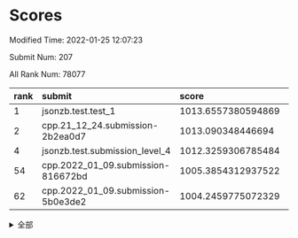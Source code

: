 # Scores

Modified Time: 2022-01-25 12:07:23

Submit Num: 207

All Rank Num: 78077

| rank |               submit               |       score        |       sigma        | pk_num |
| :--- | :--------------------------------- | :----------------- | :----------------- | :----- |
| 1    | jsonzb.test.test_1                 | 1013.6557380594869 | 0.8271526937273589 | 1511   |
| 2    | cpp.21_12_24.submission-2b2ea0d7   | 1013.090348446694  | 0.803957661667675  | 1512   |
| 4    | jsonzb.test.submission_level_4     | 1012.3259306785484 | 0.8021813231379764 | 1511   |
| 54   | cpp.2022_01_09.submission-816672bd | 1005.3854312937522 | 0.730490264433378  | 1513   |
| 62   | cpp.2022_01_09.submission-5b0e3de2 | 1004.2459775072329 | 0.7170148404807285 | 1510   |


<details>
<summary>全部</summary>

| rank |                 submit                 |       score        |       sigma        | pk_num |
| :--- | :------------------------------------- | :----------------- | :----------------- | :----- |
| 1    | jsonzb.test.test_1                     | 1013.6557380594869 | 0.8271526937273589 | 1511   |
| 2    | cpp.21_12_24.submission-2b2ea0d7       | 1013.090348446694  | 0.803957661667675  | 1512   |
| 3    | gobigger.level_3.submission_level_3_41 | 1012.4218296702345 | 0.7916033891766662 | 1513   |
| 4    | jsonzb.test.submission_level_4         | 1012.3259306785484 | 0.8021813231379764 | 1511   |
| 5    | gobigger.level_3.submission_level_3_5  | 1011.3479809602752 | 0.7608247750905979 | 1514   |
| 6    | gobigger.level_3.submission_level_3_42 | 1011.2747510213208 | 0.755126447327582  | 1507   |
| 7    | gobigger.level_3.submission_level_3_9  | 1011.2045598459418 | 0.803025396381751  | 1507   |
| 8    | gobigger.level_3.submission_level_3_19 | 1011.1459340536932 | 0.7650064086202839 | 1507   |
| 9    | gobigger.level_3.submission_level_3_37 | 1011.1416842209744 | 0.7522087401015616 | 1510   |
| 10   | gobigger.level_3.submission_level_3_39 | 1011.0819982295656 | 0.7632882899011596 | 1509   |
| 11   | gobigger.level_3.submission_level_3_43 | 1010.9822196861023 | 0.7480160154811567 | 1511   |
| 12   | gobigger.level_3.submission_level_3_27 | 1010.9270818099255 | 0.7743032864353528 | 1505   |
| 13   | gobigger.level_3.submission_level_3_12 | 1010.9085704662435 | 0.7627381416645745 | 1507   |
| 14   | gobigger.level_3.submission_level_3_33 | 1010.9067004588294 | 0.775194561176088  | 1512   |
| 15   | gobigger.level_3.submission_level_3_3  | 1010.7953699899555 | 0.7588388316212819 | 1514   |
| 16   | gobigger.level_3.submission_level_3_11 | 1010.6904550111536 | 0.7490971356518215 | 1504   |
| 17   | gobigger.level_3.submission_level_3_21 | 1010.6627688430241 | 0.7633027467389913 | 1508   |
| 18   | gobigger.level_3.submission_level_3_30 | 1010.494161955471  | 0.750131387034338  | 1508   |
| 19   | gobigger.level_3.submission_level_3_38 | 1010.4260038869394 | 0.7776659187944162 | 1512   |
| 20   | gobigger.level_3.submission_level_3_40 | 1010.3954011947894 | 0.7295932449187921 | 1511   |
| 21   | gobigger.level_3.submission_level_3_4  | 1010.3697123733367 | 0.752603386642598  | 1511   |
| 22   | gobigger.level_3.submission_level_3_14 | 1010.3654420139337 | 0.7489851042763863 | 1508   |
| 23   | gobigger.level_3.submission_level_3_1  | 1010.2317976120233 | 0.743696692991511  | 1508   |
| 24   | gobigger.level_3.submission_level_3_6  | 1010.2035789165482 | 0.7386305017593024 | 1513   |
| 25   | gobigger.level_3.submission_level_3_35 | 1010.1627411184015 | 0.7509791648090407 | 1512   |
| 26   | gobigger.level_3.submission_level_3_28 | 1010.144308732191  | 0.7578198070727072 | 1509   |
| 27   | gobigger.level_3.submission_level_3_10 | 1010.1341052235384 | 0.7721367016098293 | 1507   |
| 28   | gobigger.level_3.submission_level_3_44 | 1010.0246285066576 | 0.7622156880129599 | 1511   |
| 29   | gobigger.level_3.submission_level_3_18 | 1009.9799248982694 | 0.7694523383302386 | 1507   |
| 30   | gobigger.level_3.submission_level_3_31 | 1009.9280063188364 | 0.7620637785832917 | 1512   |
| 31   | gobigger.level_3.submission_level_3_47 | 1009.909432819746  | 0.7640085291613888 | 1507   |
| 32   | gobigger.level_3.submission_level_3_29 | 1009.8436044773682 | 0.7445997430186413 | 1510   |
| 33   | gobigger.level_3.submission_level_3_13 | 1009.8125733268857 | 0.7484508709176803 | 1508   |
| 34   | gobigger.level_3.submission_level_3_48 | 1009.7807467158036 | 0.7780077814839019 | 1503   |
| 35   | gobigger.level_3.submission_level_3_2  | 1009.7159678110676 | 0.7561079224090658 | 1504   |
| 36   | gobigger.level_3.submission_level_3_46 | 1009.6647455728161 | 0.7492983441249607 | 1508   |
| 37   | gobigger.level_3.submission_level_3_34 | 1009.5749092861886 | 0.7374325700234841 | 1511   |
| 38   | gobigger.level_3.submission_level_3_7  | 1009.5216061716781 | 0.7712990495766333 | 1509   |
| 39   | gobigger.level_3.submission_level_3_24 | 1009.5001453776966 | 0.7235253552696402 | 1508   |
| 40   | gobigger.level_3.submission_level_3_45 | 1009.4502791455493 | 0.7436612520658323 | 1513   |
| 41   | gobigger.level_3.submission_level_3_49 | 1009.4194934776756 | 0.7818863099402358 | 1500   |
| 42   | gobigger.level_3.submission_level_3_23 | 1009.4013728557    | 0.7823202233775285 | 1507   |
| 43   | gobigger.level_3.submission_level_3_22 | 1009.3058829971715 | 0.7581385238722861 | 1511   |
| 44   | gobigger.level_3.submission_level_3_20 | 1009.2811585076511 | 0.7291715500891178 | 1508   |
| 45   | gobigger.level_3.submission_level_3_25 | 1009.1131576268414 | 0.754735496715658  | 1509   |
| 46   | gobigger.level_3.submission_level_3_17 | 1009.1047172782669 | 0.7492521486096615 | 1508   |
| 47   | gobigger.level_3.submission_level_3_8  | 1009.0658544031749 | 0.7434566380290701 | 1511   |
| 48   | gobigger.level_3.submission_level_3_32 | 1009.0609868335702 | 0.7479038254573221 | 1505   |
| 49   | gobigger.level_3.submission_level_3_26 | 1009.0307043902499 | 0.7506125907753006 | 1509   |
| 50   | gobigger.level_3.submission_level_3_16 | 1008.9420340879091 | 0.7516612571328842 | 1512   |
| 51   | gobigger.level_3.submission_level_3_0  | 1008.6977522040174 | 0.7468150800051943 | 1508   |
| 52   | gobigger.level_3.submission_level_3_36 | 1008.3885194939976 | 0.7402112804992437 | 1508   |
| 53   | gobigger.level_3.submission_level_3_15 | 1007.4396463117411 | 0.7277286941868333 | 1509   |
| 54   | cpp.2022_01_09.submission-816672bd     | 1005.3854312937522 | 0.730490264433378  | 1513   |
| 55   | gobigger.level_1.submission_level_1_40 | 1005.2867161440917 | 0.7449142191193925 | 1508   |
| 56   | gobigger.level_1.submission_level_1_26 | 1005.2711110803778 | 0.7348551745319183 | 1510   |
| 57   | gobigger.level_1.submission_level_1_3  | 1004.8426249480178 | 0.7076377222365504 | 1506   |
| 58   | gobigger.level_1.submission_level_1_36 | 1004.6762165523895 | 0.7259354513627158 | 1503   |
| 59   | gobigger.level_1.submission_level_1_16 | 1004.5810459448745 | 0.7273690263750223 | 1508   |
| 60   | gobigger.level_1.submission_level_1_41 | 1004.5110532059678 | 0.7292340670143085 | 1513   |
| 61   | gobigger.level_1.submission_level_1_18 | 1004.3906729526459 | 0.7177196492853563 | 1505   |
| 62   | cpp.2022_01_09.submission-5b0e3de2     | 1004.2459775072329 | 0.7170148404807285 | 1510   |
| 63   | gobigger.level_1.submission_level_1_37 | 1004.0372882871575 | 0.7012289453252933 | 1511   |
| 64   | gobigger.level_1.submission_level_1_46 | 1003.9896736036249 | 0.7103345683699659 | 1509   |
| 65   | gobigger.level_1.submission_level_1_31 | 1003.9681787846516 | 0.7293469036869894 | 1504   |
| 66   | gobigger.level_1.submission_level_1_2  | 1003.8613908421102 | 0.7165895371694481 | 1509   |
| 67   | gobigger.level_1.submission_level_1_43 | 1003.840901781025  | 0.7286317265055935 | 1509   |
| 68   | gobigger.level_1.submission_level_1_10 | 1003.8363642098914 | 0.7381722629726601 | 1510   |
| 69   | gobigger.level_1.submission_level_1_22 | 1003.8210061840808 | 0.7278288879153559 | 1508   |
| 70   | gobigger.level_1.submission_level_1_21 | 1003.7919125627219 | 0.7115048423893132 | 1507   |
| 71   | gobigger.level_1.submission_level_1_45 | 1003.7666164461424 | 0.7124992402128102 | 1506   |
| 72   | gobigger.level_1.submission_level_1_34 | 1003.7046600205067 | 0.7133488780308428 | 1511   |
| 73   | gobigger.level_1.submission_level_1_19 | 1003.7044066399425 | 0.7210259393568366 | 1509   |
| 74   | gobigger.level_1.submission_level_1_28 | 1003.6768903110352 | 0.7110409921454397 | 1507   |
| 75   | gobigger.level_1.submission_level_1_25 | 1003.5390956554753 | 0.7189495436299983 | 1510   |
| 76   | gobigger.level_1.submission_level_1_4  | 1003.4801417229831 | 0.7162992984209514 | 1508   |
| 77   | gobigger.level_1.submission_level_1_30 | 1003.4797682795872 | 0.7124544808910597 | 1505   |
| 78   | gobigger.level_1.submission_level_1_48 | 1003.429101082363  | 0.7239432230717731 | 1509   |
| 79   | gobigger.level_1.submission_level_1_49 | 1003.404888721687  | 0.7101363346093844 | 1505   |
| 80   | gobigger.level_1.submission_level_1_47 | 1003.3730009353343 | 0.7139493185646866 | 1507   |
| 81   | gobigger.level_1.submission_level_1_8  | 1003.3027647785242 | 0.7142242702724534 | 1513   |
| 82   | gobigger.level_1.submission_level_1_17 | 1003.2996027382117 | 0.7176189564333514 | 1512   |
| 83   | gobigger.level_1.submission_level_1_6  | 1003.2551064621198 | 0.714145620065829  | 1503   |
| 84   | gobigger.level_1.submission_level_1_32 | 1002.9948276842599 | 0.7188425403880231 | 1510   |
| 85   | gobigger.level_1.submission_level_1_20 | 1002.981766390255  | 0.719495081876781  | 1507   |
| 86   | gobigger.level_1.submission_level_1_1  | 1002.8475126033649 | 0.706596898305844  | 1506   |
| 87   | gobigger.level_1.submission_level_1_15 | 1002.8408449634046 | 0.7264332874014433 | 1513   |
| 88   | gobigger.level_1.submission_level_1_27 | 1002.7128092921441 | 0.7269894599373397 | 1509   |
| 89   | gobigger.level_1.submission_level_1_23 | 1002.6828902377528 | 0.7105258261107583 | 1506   |
| 90   | gobigger.level_1.submission_level_1_11 | 1002.6617341907547 | 0.7160729736464758 | 1511   |
| 91   | gobigger.level_1.submission_level_1_42 | 1002.5754368140751 | 0.7201887800242546 | 1511   |
| 92   | gobigger.level_1.submission_level_1_33 | 1002.4145570823434 | 0.7230789189877684 | 1506   |
| 93   | gobigger.level_1.submission_level_1_35 | 1002.3553224085475 | 0.718782820580518  | 1510   |
| 94   | gobigger.level_1.submission_level_1_13 | 1002.3017793732553 | 0.7308461420136946 | 1511   |
| 95   | gobigger.level_1.submission_level_1_5  | 1002.2924406583504 | 0.725503285527779  | 1509   |
| 96   | gobigger.level_1.submission_level_1_24 | 1002.2427855160734 | 0.7173699999804685 | 1510   |
| 97   | gobigger.level_1.submission_level_1_12 | 1002.2419938750885 | 0.7207560390517633 | 1508   |
| 98   | gobigger.level_1.submission_level_1_9  | 1002.1030160227265 | 0.7219290402118613 | 1508   |
| 99   | gobigger.level_1.submission_level_1_39 | 1002.0917807333624 | 0.7214321459780673 | 1506   |
| 100  | gobigger.level_1.submission_level_1_14 | 1002.0653399953562 | 0.7136764838468904 | 1505   |
| 101  | gobigger.level_1.submission_level_1_44 | 1002.0296720962892 | 0.7100264116680336 | 1511   |
| 102  | gobigger.level_1.submission_level_1_29 | 1002.0288463707917 | 0.7085209789798743 | 1510   |
| 103  | gobigger.level_1.submission_level_1_7  | 1001.8801884994565 | 0.7167697272629958 | 1510   |
| 104  | gobigger.level_1.submission_level_1_38 | 1001.8625162207835 | 0.7129267374264601 | 1509   |
| 105  | gobigger.level_1.submission_level_1_0  | 1001.250857280082  | 0.7103210993936486 | 1507   |
| 106  | gobigger.random.submission_random_33   | 996.8909079295055  | 0.7114829188241575 | 1514   |
| 107  | gobigger.random.submission_random_32   | 996.8489881097378  | 0.7339657131030136 | 1507   |
| 108  | gobigger.random.submission_random_40   | 996.8393308773075  | 0.7081740820696086 | 1513   |
| 109  | gobigger.random.submission_random_26   | 996.7752926319417  | 0.722805068508777  | 1509   |
| 110  | gobigger.random.submission_random_19   | 996.74805330172    | 0.7029030999929218 | 1508   |
| 111  | gobigger.random.submission_random_48   | 996.5632896669973  | 0.7101541072527935 | 1507   |
| 112  | gobigger.random.submission_random_37   | 996.4283759823201  | 0.7149770374076337 | 1510   |
| 113  | gobigger.random.submission_random_25   | 996.416481203376   | 0.6944770197140586 | 1511   |
| 114  | gobigger.random.submission_random_8    | 996.4106365419884  | 0.7164231908765395 | 1509   |
| 115  | gobigger.random.submission_random_6    | 996.4033271438501  | 0.718128483332148  | 1508   |
| 116  | gobigger.random.submission_random_0    | 996.3620442030813  | 0.7194006051040456 | 1507   |
| 117  | gobigger.random.submission_random_31   | 996.3170944382374  | 0.702513043123719  | 1508   |
| 118  | gobigger.random.submission_random_43   | 996.2889745677229  | 0.7211582971303491 | 1511   |
| 119  | gobigger.random.submission_random_42   | 996.2718016572096  | 0.7060992919685347 | 1516   |
| 120  | gobigger.random.submission_random_20   | 996.2343792542597  | 0.7088964035171536 | 1507   |
| 121  | gobigger.random.submission_random_36   | 996.2018617945898  | 0.7123709095393896 | 1506   |
| 122  | gobigger.random.submission_random_4    | 996.1517194288006  | 0.7147364148434506 | 1507   |
| 123  | gobigger.random.submission_random_47   | 996.1395893551484  | 0.7262428574649857 | 1509   |
| 124  | gobigger.random.submission_random_46   | 996.1115032828393  | 0.7132680277390523 | 1508   |
| 125  | gobigger.random.submission_random_21   | 995.95803437305    | 0.7247923873362967 | 1510   |
| 126  | gobigger.random.submission_random_11   | 995.9061962924696  | 0.6941118921937812 | 1508   |
| 127  | gobigger.random.submission_random_34   | 995.8541503838351  | 0.7080638556774788 | 1510   |
| 128  | gobigger.random.submission_random_3    | 995.8345048372668  | 0.7018037736315466 | 1508   |
| 129  | gobigger.random.submission_random_18   | 995.7968634461766  | 0.6982018071608239 | 1510   |
| 130  | gobigger.random.submission_random_5    | 995.7856480990941  | 0.7060437770652228 | 1511   |
| 131  | gobigger.random.submission_random_22   | 995.7729145440131  | 0.7034442269674474 | 1509   |
| 132  | gobigger.random.submission_random_14   | 995.7562057692393  | 0.711741439076926  | 1506   |
| 133  | gobigger.random.submission_random_29   | 995.7479942695734  | 0.7170438329300449 | 1510   |
| 134  | gobigger.random.submission_random_1    | 995.7349105077851  | 0.7020011020956262 | 1507   |
| 135  | gobigger.random.submission_random_24   | 995.7226735653169  | 0.7142381991627467 | 1510   |
| 136  | gobigger.random.submission_random_10   | 995.7156635447556  | 0.707444255456267  | 1507   |
| 137  | gobigger.random.submission_random_2    | 995.7120564191539  | 0.7162195916865435 | 1509   |
| 138  | gobigger.random.submission_random_49   | 995.6594285240276  | 0.7236462840405031 | 1509   |
| 139  | gobigger.random.submission_random_35   | 995.5880215616827  | 0.7265346916363988 | 1511   |
| 140  | gobigger.random.submission_random_27   | 995.5569289187106  | 0.7228898089092559 | 1506   |
| 141  | gobigger.random.submission_random_30   | 995.5419502739186  | 0.709502070566727  | 1506   |
| 142  | gobigger.random.submission_random_44   | 995.4776185190966  | 0.713132282822296  | 1505   |
| 143  | gobigger.random.submission_random_7    | 995.45715534431    | 0.7121207374280211 | 1511   |
| 144  | gobigger.random.submission_random_23   | 995.42894445794    | 0.708632369302591  | 1509   |
| 145  | gobigger.random.submission_random_9    | 995.4197825148652  | 0.7027721120267649 | 1506   |
| 146  | gobigger.random.submission_random_41   | 995.3920173055761  | 0.7182482505280243 | 1504   |
| 147  | gobigger.random.submission_random_45   | 995.3667193845408  | 0.714716759436144  | 1510   |
| 148  | gobigger.random.submission_random_17   | 995.33200457454    | 0.7220331286923867 | 1504   |
| 149  | gobigger.random.submission_random_28   | 995.3232852532765  | 0.7102079112320728 | 1509   |
| 150  | gobigger.random.submission_random_39   | 995.2384553223185  | 0.7187851617181682 | 1513   |
| 151  | gobigger.random.submission_random_12   | 995.005532553888   | 0.7245347594148804 | 1514   |
| 152  | gobigger.random.submission_random_15   | 994.8917174463404  | 0.7065270988968466 | 1513   |
| 153  | gobigger.random.submission_random_13   | 994.8882672264323  | 0.719304496962043  | 1507   |
| 154  | gobigger.random.submission_random_16   | 994.4617421967612  | 0.7104094337514412 | 1501   |
| 155  | gobigger.random.submission_random_38   | 994.2272851497004  | 0.7025037635618583 | 1503   |
| 156  | gobigger.level_2.submission_level_2_43 | 994.1556135445372  | 0.726090840236591  | 1506   |
| 157  | gobigger.level_2.submission_level_2_32 | 993.3830343389264  | 0.7203601176523211 | 1507   |
| 158  | gobigger.level_2.submission_level_2_12 | 993.140411145885   | 0.7338360159428299 | 1505   |
| 159  | gobigger.level_2.submission_level_2_30 | 993.0413756954682  | 0.7476179081893292 | 1508   |
| 160  | gobigger.level_2.submission_level_2_9  | 993.0113024176078  | 0.7451663105696534 | 1511   |
| 161  | gobigger.level_2.submission_level_2_2  | 992.963020160223   | 0.7234976498778423 | 1506   |
| 162  | gobigger.level_2.submission_level_2_10 | 992.9495803728893  | 0.75009377334458   | 1507   |
| 163  | gobigger.level_2.submission_level_2_45 | 992.883285021589   | 0.7609938745998723 | 1509   |
| 164  | gobigger.level_2.submission_level_2_42 | 992.8659837926648  | 0.7457704806983554 | 1506   |
| 165  | gobigger.level_2.submission_level_2_0  | 992.8142962182301  | 0.72750266413909   | 1510   |
| 166  | gobigger.level_2.submission_level_2_28 | 992.7358821291351  | 0.752340361838754  | 1511   |
| 167  | gobigger.level_2.submission_level_2_5  | 992.7121264631785  | 0.7385333282557557 | 1506   |
| 168  | gobigger.level_2.submission_level_2_26 | 992.5242981022631  | 0.7372080338227204 | 1510   |
| 169  | gobigger.level_2.submission_level_2_24 | 992.5222713367139  | 0.7476264603806998 | 1512   |
| 170  | gobigger.level_2.submission_level_2_13 | 992.5098552972596  | 0.7245020788271404 | 1509   |
| 171  | gobigger.level_2.submission_level_2_19 | 992.4315286428152  | 0.748979955898849  | 1511   |
| 172  | gobigger.level_2.submission_level_2_3  | 992.3694313024159  | 0.7451745323634484 | 1506   |
| 173  | gobigger.level_2.submission_level_2_36 | 992.3231300531422  | 0.7623474974858556 | 1511   |
| 174  | gobigger.level_2.submission_level_2_4  | 992.2572903728402  | 0.7291424813003381 | 1508   |
| 175  | gobigger.level_2.submission_level_2_15 | 992.2289852295783  | 0.7391211228226375 | 1507   |
| 176  | gobigger.level_2.submission_level_2_23 | 992.2240351687294  | 0.7317525152027489 | 1506   |
| 177  | gobigger.level_2.submission_level_2_49 | 992.127806475619   | 0.7437779859624117 | 1508   |
| 178  | gobigger.level_2.submission_level_2_38 | 992.127687385658   | 0.754496240275156  | 1507   |
| 179  | gobigger.level_2.submission_level_2_8  | 992.103896610595   | 0.7435872712318451 | 1511   |
| 180  | gobigger.level_2.submission_level_2_47 | 992.0221989632437  | 0.7285280527057574 | 1508   |
| 181  | gobigger.level_2.submission_level_2_22 | 991.9057739629393  | 0.7332445866077796 | 1509   |
| 182  | gobigger.level_2.submission_level_2_46 | 991.8658112934994  | 0.7422131421957053 | 1507   |
| 183  | gobigger.level_2.submission_level_2_44 | 991.7712049598036  | 0.7361234196452866 | 1509   |
| 184  | gobigger.level_2.submission_level_2_40 | 991.7548376424064  | 0.7578029458531391 | 1506   |
| 185  | gobigger.level_2.submission_level_2_11 | 991.6791080428952  | 0.7428030590688556 | 1510   |
| 186  | gobigger.level_2.submission_level_2_34 | 991.6585041040832  | 0.7383349720844801 | 1509   |
| 187  | gobigger.level_2.submission_level_2_33 | 991.6555025530193  | 0.7449708691856323 | 1510   |
| 188  | gobigger.level_2.submission_level_2_20 | 991.5806934624912  | 0.7819591845316933 | 1505   |
| 189  | gobigger.level_2.submission_level_2_18 | 991.5744262918103  | 0.7503313722199357 | 1513   |
| 190  | gobigger.level_2.submission_level_2_17 | 991.5619382827033  | 0.7352837830374039 | 1505   |
| 191  | gobigger.level_2.submission_level_2_48 | 991.5509346263165  | 0.7460330521639235 | 1512   |
| 192  | gobigger.level_2.submission_level_2_31 | 991.427680307524   | 0.7550137571933827 | 1510   |
| 193  | gobigger.level_2.submission_level_2_27 | 991.3199873065112  | 0.7516584608253907 | 1511   |
| 194  | gobigger.level_2.submission_level_2_1  | 991.318243759984   | 0.7421785315745116 | 1507   |
| 195  | gobigger.level_2.submission_level_2_21 | 991.162298676586   | 0.7368327783338958 | 1510   |
| 196  | gobigger.level_2.submission_level_2_41 | 991.126278663825   | 0.7663241751235547 | 1504   |
| 197  | gobigger.level_2.submission_level_2_25 | 991.1145882293702  | 0.7375254342840496 | 1513   |
| 198  | gobigger.level_2.submission_level_2_39 | 991.1065030815147  | 0.7426843476314562 | 1511   |
| 199  | gobigger.level_2.submission_level_2_14 | 991.0315454886284  | 0.7555522370155798 | 1508   |
| 200  | gobigger.level_2.submission_level_2_7  | 990.8504328862206  | 0.7555999310437264 | 1515   |
| 201  | gobigger.level_2.submission_level_2_37 | 990.6175266034642  | 0.7623946550273815 | 1511   |
| 202  | gobigger.level_2.submission_level_2_35 | 990.4961829659692  | 0.7477933908016065 | 1511   |
| 203  | gobigger.level_2.submission_level_2_29 | 990.4446321428431  | 0.7683642427478856 | 1507   |
| 204  | gobigger.level_2.submission_level_2_6  | 990.3945597294751  | 0.7517184476121647 | 1510   |
| 205  | gobigger.level_2.submission_level_2_16 | 990.2369294993548  | 0.7644353978877587 | 1512   |
| 206  | gobigger.none.submission_none_0        | 976.7592209599749  | 1.380742476152029  | 1511   |
| 207  | gobigger.none.submission_none_1        | 976.3796075154488  | 1.4120097280412172 | 1510   |

</details>